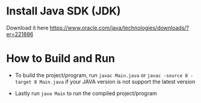 # Install Java SDK (JDK)

Download it here https://www.oracle.com/java/technologies/downloads/?er=221886

# How to Build and Run

- To build the project/program, run ```javac Main.java``` 
or ```javac -source 8 -target 8 Main.java``` if your JAVA version is not support the latest version

- Lastly run ```java Main``` to run the compiled project/program

